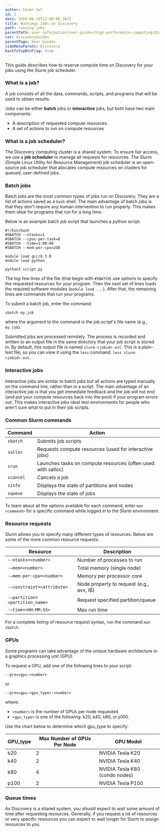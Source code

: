 ```yaml
---
author: Cesar Sul
id: 2
date: 2020-06-19T12:00:00.387Z
title: Runnings Jobs on Discovery
path: running-jobs
parentPath: user-information/user-guides/high-performance-computing/discovery
cat: discoveryGuides
parentPage: User Guides
sideMenuParent: Discovery
backToTopBtnFlag: true
---
```


This guide describes how to reserve compute time on Discovery for your jobs using the Slurm job scheduler.

### What is a job?

A job consists of all the data, commands, scripts, and programs that will be used to obtain results.

Jobs can be either **batch** jobs or **interactive** jobs, but both have two main components:

* A description of requested compute resources
* A set of actions to run on compute resources

### What is a job scheduler?

The Discovery computing cluster is a shared system. To ensure fair access, we use a **job scheduler** to manage all requests for resources. The Slurm (Simple Linux Utility for Resource Management) job scheduler is an open-source job scheduler that allocates compute resources on clusters for queued, user-defined jobs.

### Batch jobs

Batch jobs are the most common types of jobs run on Discovery. They are a list of actions saved as a `bash` shell. The main advantage of batch jobs is that they don't require any human intervention to run properly. This makes them ideal for programs that run for a long time.

Below is an example batch job script that launches a python script:

    #!/bin/bash
    #SBATCH --ntasks=1
    #SBATCH --cpus-per-task=8
    #SBATCH --time=1:00:00
    #SBATCH --mem-per-cpu=2GB

    module load gcc/8.3.0
    module load python

    python3 script.py


The top few lines of the file (that begin with `#SBATCH`) use options to specify the requested resources for your program. Then the next set of lines loads the required software modules (`module load ...`). After that, the remaining lines are commands that run your programs.

To submit a batch job, enter the command:

```
sbatch my.job
```

where the argument to the command is the job script's file name (e.g., `my.job`).

Submitted jobs are processed remotely. The process is recorded and written to an output file in the same directory that your job script is stored in. By default, this output file is named `slurm-<jobid>.out`. This is a plain-text file, so you can view it using the `less` command: `less slurm-<jobid>.out`.

### Interactive jobs

Interactive jobs are similar to batch jobs but all actions are typed manually on the command line, rather than in a script. The main advantage of an interactive job is that you get immediate feedback and the job will not end (and put your compute resources back into the pool) if your program errors out. This makes interactive jobs ideal test environments for people who aren't sure what to put in their job scripts.

### Common Slurm commands

| Command| Action|
|--|--|
| `sbatch`  | Submits job scripts |
| `salloc`  | Requests compute resources (used for interactive jobs)|
| `srun`    | Launches tasks on compute resources (often used with salloc)|
| `scancel` | Cancels a job|
| `sinfo`   | Displays the state of partitions and nodes|
| `squeue`  | Displays the state of jobs|

To learn about all the options available for each command, enter `man <command>` for a specific command while logged in to the Slurm environment.

### Resource requests

Slurm allows you to specify many different types of resources. Below are some of the more common resource requests:

| Resource | Description|
|---|---|
|`--ntasks=<number>`| Number of processes to run|
| `-–mem=<number>` |Total memory (single node) |
|`-–mem-per-cpu=<number>` |	Memory per processor core|
|`-–constraint=<attribute>` |	Node property to request (e.g., avx, IB)|
|`-–partition=<partition_name>`| 	Request specified partition/queue|
|`-–time=<HH:MM:SS>`| Max run time|

For a complete listing of resource request syntax, run the command `man sbatch`.

### GPUs

Some programs can take advantage of the unique hardware architecture in a graphics processing unit (GPU).

To request a GPU, add one of the following lines to your script:

    --gres=gpu:<number>
or

    --gres=gpu:<gpu_type>:<number>

where:

- `<number>` is the number of GPUs per node requested.
- `<gpu_type>` is one of the following: k20, k40, k80, or p100.

Use the chart below to determine which gpu_type to specify:

| GPU_type |	Max Number of GPUs Per Node |	GPU Model|
| ---|---|---|
|k20 	|2| NVIDIA Tesla K20|
|k40 	|2|	NVIDIA Tesla K40|
|k80 	|4| NVIDIA Tesla K80 (condo nodes)|
|p100   |2| NVIDIA Tesla P100|

### Queue times

As Discovery is a shared system, you should expect to wait some amount of time after requesting resources. Generally, if you request a lot of resources or very specific resources you can expect to wait longer for Slurm to assign resources to you.
